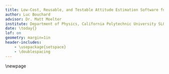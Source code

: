 ```yaml
---
title: Low-Cost, Reusable, and Testable Attitude Estimation Software for CubeSats
author: Luc Bouchard
advisor: Dr. Matt Moelter
institute: Department of Physics, California Polytechnic University SLO 
date: \today{}
lof: on
geometry: margin=1in
header-includes:
    - \usepackage{setspace}
    - \doublespacing
---
```


\newpage
